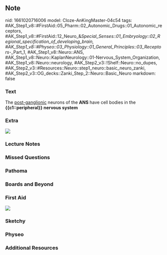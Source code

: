 ## Note
nid: 1661020716006
model: Cloze-AnKingMaster-04c54
tags: #AK_Step1_v8::#FirstAid::05_Pharm::02_Autonomic_Drugs::01_Autonomic_receptors, #AK_Step1_v8::#FirstAid::12_Neuro_&_Special_Senses::01_Embryology::02_Regional_specification_of_developing_brain, #AK_Step1_v8::#Physeo::03_Physiology::01_General_Principles::03_Receptors_-_Part_1, #AK_Step1_v8::Neuro::ANS, #AK_Step1_v8::Neuro::KaplanNeurology::01-Nervous_System_Organization, #AK_Step1_v8::Neuro::neurology, #AK_Step2_v3::!Shelf::Neuro::no_dupes, #AK_Step2_v3::#Resources::Neuro::step1_neuro::basic_neuro_zanki, #AK_Step2_v3::OG_decks::Zanki_Step_2::Neuro::Basic_Neuro
markdown: false

### Text
<div>
  The <u>post-ganglionic</u> neurons of the <b>ANS</b> have cell
  bodies in the <b>{{c1::peripheral}} nervous system</b>
</div>

### Extra
<img src="paste-222208722993345.jpg">

### Lecture Notes


### Missed Questions


### Pathoma


### Boards and Beyond


### First Aid
<img src="tmp1WT_Sf.png">

### Sketchy


### Physeo


### Additional Resources

